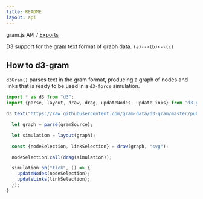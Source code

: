 ```yaml
---
title: README
layout: api
---
```


gram.js API / [Exports](modules.md)

D3 support for the [gram](http://gram-data.github.io) text format of graph data. `(a)-->(b)<--(c)`

## How to d3-gram

`d3Gram()` parses text in the gram format, producing a graph of nodes and links that is
ready to be used in a `d3-force` simulation.

``` TypeScript
import * as d3 from "d3";
import {parse, layout, draw, drag, updateNodes, updateLinks} from 'd3-gram';

d3.text("https://raw.githubusercontent.com/gram-data/d3-gram/master/public/miserables.gram").then( gramSource => {

  let graph = parse(gramSource);

  let simulation = layout(graph);

  const {nodeSelection, linkSelection} = draw(graph, "svg");

  nodeSelection.call(drag(simulation));

  simulation.on("tick", () => {
    updateNodes(nodeSelection);
    updateLinks(linkSelection);
  });
}
```
